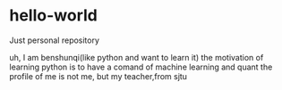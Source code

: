 # hello-world
Just personal repository

uh, I am benshunqi(like python and want to learn it)
the motivation of learning python is to have a comand of machine learning and quant
the profile of me is not me, but my teacher,from sjtu

